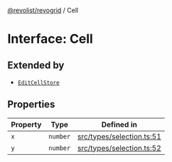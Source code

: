 [@revolist/revogrid](README.md) / Cell

# Interface: Cell

## Extended by

- [`EditCellStore`](Interface.EditCellStore.md)

## Properties

| Property | Type | Defined in |
| ------ | ------ | ------ |
| `x` | `number` | [src/types/selection.ts:51](https://github.com/revolist/revogrid/blob/832a695f4c49c94511535fe3aac75fac9a36ad76/src/types/selection.ts#L51) |
| `y` | `number` | [src/types/selection.ts:52](https://github.com/revolist/revogrid/blob/832a695f4c49c94511535fe3aac75fac9a36ad76/src/types/selection.ts#L52) |
